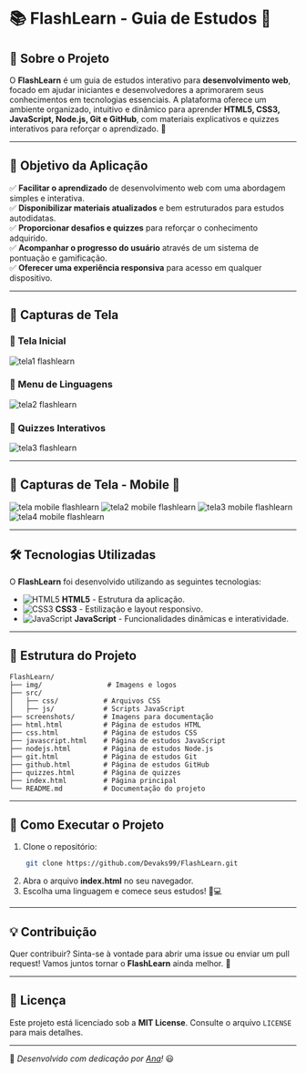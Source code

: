 # 📚 FlashLearn - Guia de Estudos 🚀



## 🌟 Sobre o Projeto

O **FlashLearn** é um guia de estudos interativo para **desenvolvimento web**, focado em ajudar iniciantes e desenvolvedores a aprimorarem seus conhecimentos em tecnologias essenciais. A plataforma oferece um ambiente organizado, intuitivo e dinâmico para aprender **HTML5, CSS3, JavaScript, Node.js, Git e GitHub**, com materiais explicativos e quizzes interativos para reforçar o aprendizado. 🎯

---

## 🎯 Objetivo da Aplicação

✅ **Facilitar o aprendizado** de desenvolvimento web com uma abordagem simples e interativa.  
✅ **Disponibilizar materiais atualizados** e bem estruturados para estudos autodidatas.  
✅ **Proporcionar desafios e quizzes** para reforçar o conhecimento adquirido.  
✅ **Acompanhar o progresso do usuário** através de um sistema de pontuação e gamificação.  
✅ **Oferecer uma experiência responsiva** para acesso em qualquer dispositivo.  

---

## 🎨 Capturas de Tela

### 📌 Tela Inicial
![tela1 flashlearn](https://github.com/user-attachments/assets/d80f0358-2c86-4cbc-96c9-b221f0f6906a)


### 📌 Menu de Linguagens
![tela2 flashlearn](https://github.com/user-attachments/assets/10eea6ea-6850-4b72-8be6-6dbfb085d7ff)


### 📌 Quizzes Interativos
![tela3 flashlearn](https://github.com/user-attachments/assets/6d748c3a-e9aa-4f44-b6a4-ac950569c171)



---

## 🎨 Capturas de Tela - Mobile 📱
![tela mobile flashlearn](https://github.com/user-attachments/assets/0e1a6430-ae94-48a1-a8b4-62c841d4b9c6)
![tela2 mobile flashlearn](https://github.com/user-attachments/assets/2eaf087d-2b38-467e-aab7-fa828cde96e1)
![tela3 mobile flashlearn](https://github.com/user-attachments/assets/26b259c7-bfa3-435c-9f9a-4524d4e69c50)
![tela4 mobile flashlearn](https://github.com/user-attachments/assets/02cca3d2-507d-46f4-ae30-6d17a3e7dbbc)



---

## 🛠️ Tecnologias Utilizadas

O **FlashLearn** foi desenvolvido utilizando as seguintes tecnologias:

- ![HTML5](https://img.shields.io/badge/HTML5-E34F26?style=for-the-badge&logo=html5&logoColor=white) **HTML5** - Estrutura da aplicação.
- ![CSS3](https://img.shields.io/badge/CSS3-1572B6?style=for-the-badge&logo=css3&logoColor=white) **CSS3** - Estilização e layout responsivo.
- ![JavaScript](https://img.shields.io/badge/JavaScript-F7DF1E?style=for-the-badge&logo=javascript&logoColor=black) **JavaScript** - Funcionalidades dinâmicas e interatividade.

---

## 📂 Estrutura do Projeto

```
FlashLearn/
├── img/                # Imagens e logos
├── src/
│   ├── css/           # Arquivos CSS
│   ├── js/            # Scripts JavaScript
├── screenshots/       # Imagens para documentação
├── html.html          # Página de estudos HTML
├── css.html           # Página de estudos CSS
├── javascript.html    # Página de estudos JavaScript
├── nodejs.html        # Página de estudos Node.js
├── git.html           # Página de estudos Git
├── github.html        # Página de estudos GitHub
├── quizzes.html       # Página de quizzes
├── index.html         # Página principal
└── README.md          # Documentação do projeto
```

---

## 🚀 Como Executar o Projeto

1. Clone o repositório:
```bash
    git clone https://github.com/Devaks99/FlashLearn.git
```
2. Abra o arquivo **index.html** no seu navegador.
3. Escolha uma linguagem e comece seus estudos! 📖💻

---

## 💡 Contribuição

Quer contribuir? Sinta-se à vontade para abrir uma issue ou enviar um pull request! Vamos juntos tornar o **FlashLearn** ainda melhor. 💙

---

## 📜 Licença

Este projeto está licenciado sob a **MIT License**. Consulte o arquivo `LICENSE` para mais detalhes.

---

🚀 *Desenvolvido com dedicação por [Ana](https://github.com/Devaks99)!* 😃

